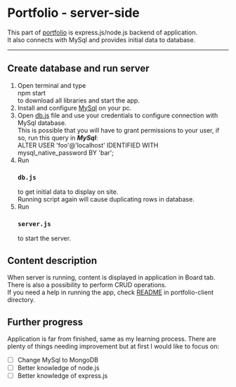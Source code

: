 # Portfolio - server-side

This part of [portfolio](https://github.com/grzpyrkowski/portfolio-test) is express.js/node.js backend of application. \
It also connects with MySql and provides initial data to database.

---

## Create database and run server

1. Open terminal and type \
npm start \
to download all libraries and start the app.
2. Install and configure [MySql](https://dev.mysql.com/downloads/) on your pc.
3. Open [db.js](scripts/db.js) file and use your credentials to configure connection with MySql database. \
    This is possible that you will have to grant permissions to your user, if so, run this query in **_MySql_**: \
    ALTER USER 'foo'@'localhost' IDENTIFIED WITH mysql_native_password BY 'bar';
4. Run 
    ### `db.js`
    to get initial data to display on site. \
    Running script again will cause duplicating rows in database.
5. Run 
    ### `server.js` 
    to start the server.


## Content description

When server is running, content is displayed in application in Board tab. \
There is also a possibility to perform CRUD operations. \
If you need a help in running the app, check [README](../portfolio-client/README.md) in portfolio-client directory.

## Further progress

Application is far from finished, same as my learning process. There are plenty of things needing improvement but at first I would like to focus on:
- [ ] Change MySql to MongoDB
- [ ] Better knowledge of node.js
- [ ] Better knowledge of express.js